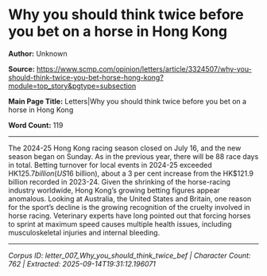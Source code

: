 # Why you should think twice before you bet on a horse in Hong Kong

**Author:** Unknown

**Source:** https://www.scmp.com/opinion/letters/article/3324507/why-you-should-think-twice-you-bet-horse-hong-kong?module=top_story&pgtype=subsection

**Main Page Title:** Letters|Why you should think twice before you bet on a horse in Hong Kong

**Word Count:** 119

---

The 2024-25 Hong Kong racing season closed on July 16, and the new season began on Sunday. As in the previous year, there will be 88 race days in total.
Betting turnover for local events in 2024-25 exceeded HK$125.7 billion (US$16 billion), about a 3 per cent increase from the HK$121.9 billion recorded in 2023-24. Given the shrinking of the horse-racing industry worldwide, Hong Kong’s growing betting figures appear anomalous.
Looking at Australia, the United States and Britain, one reason for the sport’s decline is the growing recognition of the cruelty involved in horse racing. Veterinary experts have long pointed out that forcing horses to sprint at maximum speed causes multiple health issues, including musculoskeletal injuries and internal bleeding.

---

*Corpus ID: letter_007_Why_you_should_think_twice_bef | Character Count: 762 | Extracted: 2025-09-14T19:31:12.196071*
